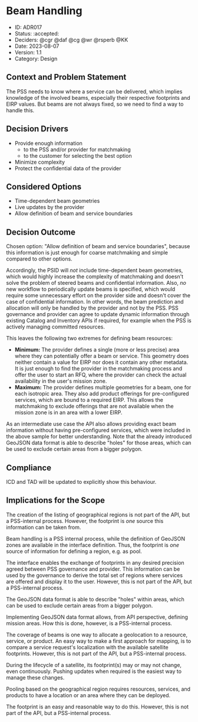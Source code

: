 # Beam Handling

* ID: ADR017
* Status: :accepted:
* Deciders: @cgr @daf @cg @wr @rsperb @KK
* Date: 2023-08-07
* Version: 1.1
* Category: Design

## Context and Problem Statement

The PSS needs to know where a service can be delivered, which implies knowledge of the involved beams, especially their respective footprints and EIRP values.
But beams are not always fixed, so we need to find a way to handle this.

## Decision Drivers

* Provide enough information
  * to the PSS and/or provider for matchmaking
  * to the customer for selecting the best option
* Minimize complexity
* Protect the confidential data of the provider

## Considered Options

* Time-dependent beam geometries
* Live updates by the provider
* Allow definition of beam and service boundaries

## Decision Outcome

Chosen option: "Allow definition of beam and service boundaries", because this information is just enough for coarse matchmaking and simple compared to other options.

Accordingly, the PSID will *not* include time-dependent beam geometries, which would highly increase the complexity of matchmaking and doesn't solve the problem of steered beams and confidential information.
Also, *no* new workflow to periodically update beams is specified, which would require some unnecessary effort on the provider side and doesn't cover the case of confidential information.
In other words, the beam prediction and allocation will only be handled by the provider and not by the PSS.
PSS governance and provider can agree to update dynamic information through existing Catalog and Inventory APIs if required, for example when the PSS is actively managing committed resources.

This leaves the following two extremes for defining beam resources:

* **Minimum:** The provider defines a single (more or less precise) area where they can potentially offer a beam or service.
  This geometry does neither contain a value for EIRP nor does it contain any other metadata.
  It is just enough to find the provider in the matchmaking process and offer the user to start an RFQ, where the provider can check the actual availability in the user's mission zone.
* **Maximum:** The provider defines multiple geometries for a beam, one for each isotropic area.
  They also add product offerings for pre-configured services, which are bound to a required EIRP.
  This allows the matchmaking to exclude offerings that are not available when the mission zone is in an area with a lower EIRP.

As an intermediate use case the API also allows providing exact beam information without having pre-configured services, which were included in the above sample for better understanding.
Note that the already introduced GeoJSON data format is able to describe "holes" for those areas, which can be used to exclude certain areas from a bigger polygon.

## Compliance

ICD and TAD will be updated to explicitly show this behaviour.

## Implications for the Scope

The creation of the listing of geographical regions is not part of the API, but a PSS-internal process.
However, the footprint is *one* source this information can be taken from.

Beam handling is a PSS internal process, while the definition of GeoJSON zones are available in the interface definition. 
Thus, the footprint is *one* source of information for defining a region, e.g. as pool.

The interface enables the exchange of footprints in any desired precision agreed between PSS governance and provider.
This information can be used by the governance to derive the total set of regions where services are offered and display it to the user.
However, this is not part of the API, but a PSS-internal process.


The GeoJSON data format is able to describe "holes" within areas, which can be used to exclude certain areas from a bigger polygon.

Implementing GeoJSON data format allows, from API perspective, defining mission areas. How this is done, however, is a PSS-internal process.

The coverage of beams is one way to allocate a geolocation to a resource, service, or product.
An easy way to make a first approach for mapping, is to compare a service request's localization with the available satellite footprints.
However, this is not part of the API, but a PSS-internal process.

During the lifecycle of a satellite, its footprint(s) may or may not change, even continuously.
Pushing updates when required is the easiest way to manage these changes.

Pooling based on the geographical region requires resources, services, and products to have a location or an area where they can be deployed.

The footprint is an easy and reasonable way to do this.
However, this is not part of the API, but a PSS-internal process.
